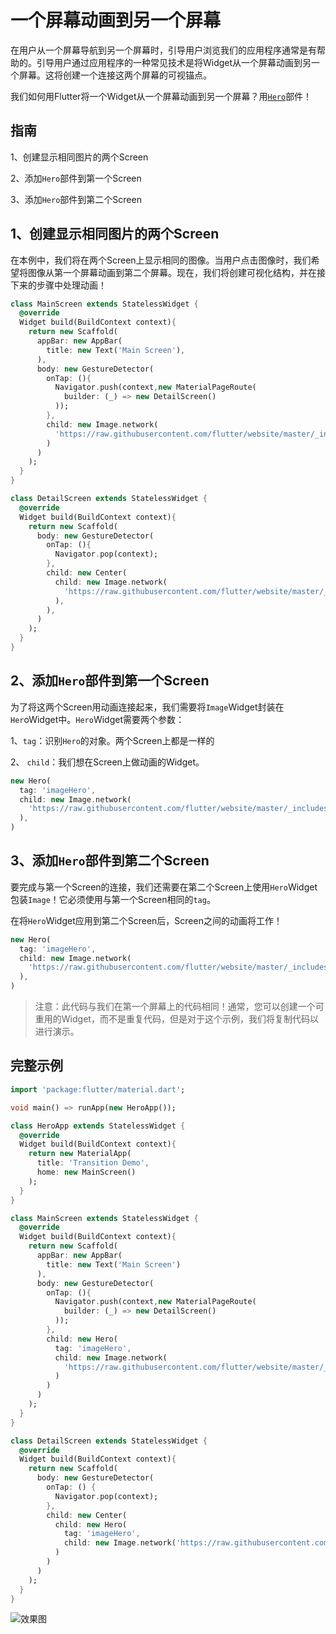 # 一个屏幕动画到另一个屏幕

在用户从一个屏幕导航到另一个屏幕时，引导用户浏览我们的应用程序通常是有帮助的。引导用户通过应用程序的一种常见技术是将Widget从一个屏幕动画到另一个屏幕。这将创建一个连接这两个屏幕的可视锚点。

我们如何用Flutter将一个Widget从一个屏幕动画到另一个屏幕？用[`Hero`](https://docs.flutter.io/flutter/widgets/Hero-class.html)部件！

## 指南

1、创建显示相同图片的两个Screen

2、添加`Hero`部件到第一个Screen

3、添加`Hero`部件到第二个Screen

## 1、创建显示相同图片的两个Screen

在本例中，我们将在两个Screen上显示相同的图像。当用户点击图像时，我们希望将图像从第一个屏幕动画到第二个屏幕。现在，我们将创建可视化结构，并在接下来的步骤中处理动画！

```dart
class MainScreen extends StatelessWidget {
  @override
  Widget build(BuildContext context){
    return new Scaffold(
      appBar: new AppBar(
        title: new Text('Main Screen'),
      ),
      body: new GestureDetector(
        onTap: (){
          Navigator.push(context,new MaterialPageRoute(
            builder: (_) => new DetailScreen()
          ));
        },
        child: new Image.network(
          'https://raw.githubusercontent.com/flutter/website/master/_includes/code/layout/lakes/images/lake.jpg',
        )
      )
    );
  }
}

class DetailScreen extends StatelessWidget {
  @override
  Widget build(BuildContext context){
    return new Scaffold(
      body: new GestureDetector(
        onTap: (){
          Navigator.pop(context);
        },
        child: new Center(
          child: new Image.network(
            'https://raw.githubusercontent.com/flutter/website/master/_includes/code/layout/lakes/images/lake.jpg',
          ),
        ),
      )
    );
  }
}
```

## 2、添加`Hero`部件到第一个Screen

为了将这两个Screen用动画连接起来，我们需要将`Image`Widget封装在`Her`oWidget中。`Hero`Widget需要两个参数：

1、`tag`：识别`Hero`的对象。两个Screen上都是一样的

2、 `child`：我们想在Screen上做动画的Widget。

```dart
new Hero(
  tag: 'imageHero',
  child: new Image.network(
    'https://raw.githubusercontent.com/flutter/website/master/_includes/code/layout/lakes/images/lake.jpg',
  ),
)
```

## 3、添加`Hero`部件到第二个Screen

要完成与第一个Screen的连接，我们还需要在第二个Screen上使用`Hero`Widget包装`Image`！它必须使用与第一个Screen相同的`tag`。

在将`Hero`Widget应用到第二个Screen后，Screen之间的动画将工作！

```dart
new Hero(
  tag: 'imageHero',
  child: new Image.network(
    'https://raw.githubusercontent.com/flutter/website/master/_includes/code/layout/lakes/images/lake.jpg',
  ),
)
```

> 注意：此代码与我们在第一个屏幕上的代码相同！通常，您可以创建一个可重用的Widget，而不是重复代码，但是对于这个示例，我们将复制代码以进行演示。

## 完整示例

```dart
import 'package:flutter/material.dart';

void main() => runApp(new HeroApp());

class HeroApp extends StatelessWidget {
  @override
  Widget build(BuildContext context){
    return new MaterialApp(
      title: 'Transition Demo',
      home: new MainScreen()
    );
  }
}

class MainScreen extends StatelessWidget {
  @override
  Widget build(BuildContext context){
    return new Scaffold(
      appBar: new AppBar(
        title: new Text('Main Screen')
      ),
      body: new GestureDetector(
        onTap: (){
          Navigator.push(context,new MaterialPageRoute(
            builder: (_) => new DetailScreen()
          ));
        },
        child: new Hero(
          tag: 'imageHero',
          child: new Image.network(
            'https://raw.githubusercontent.com/flutter/website/master/_includes/code/layout/lakes/images/lake.jpg',
          )
        )
      )
    );
  }
}

class DetailScreen extends StatelessWidget {
  @override
  Widget build(BuildContext context){
    return new Scaffold(
      body: new GestureDetector(
        onTap: () {
          Navigator.pop(context);
        },
        child: new Center(
          child: new Hero(
            tag: 'imageHero',
            child: new Image.network('https://raw.githubusercontent.com/flutter/website/master/_includes/code/layout/lakes/images/lake.jpg')
          )
        )
      )
    );
  }
}
```

![效果图](https://flutter.io/images/cookbook/hero.gif)
